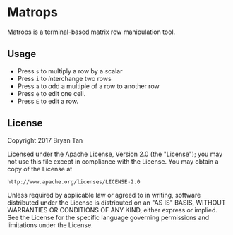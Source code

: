 # Matrops

Matrops is a terminal-based matrix row manipulation tool.

## Usage

* Press `s` to multiply a row by a *s*calar
* Press `i` to *i*nterchange two rows
* Press `a` to *a*dd a multiple of a row to another row
* Press `e` to edit one cell.
* Press `E` to edit a row.

## License

Copyright 2017 Bryan Tan

Licensed under the Apache License, Version 2.0 (the "License"); you may not use
this file except in compliance with the License. You may obtain a copy of the
License at

    http://www.apache.org/licenses/LICENSE-2.0

Unless required by applicable law or agreed to in writing, software distributed
under the License is distributed on an "AS IS" BASIS, WITHOUT WARRANTIES OR
CONDITIONS OF ANY KIND, either express or implied. See the License for the
specific language governing permissions and limitations under the License.
